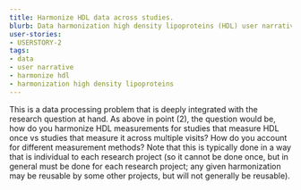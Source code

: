```yaml
---
title: Harmonize HDL data across studies.
blurb: Data harmonization high density lipoproteins (HDL) user narrative.
user-stories:
- USERSTORY-2
tags:
- data
- user narrative
- harmonize hdl
- harmonization high density lipoproteins
---
```

This is a data processing problem that is deeply integrated with the research question at hand.  As above in point (2), the question would be, how do you harmonize HDL measurements for studies that measure HDL once vs studies that measure it across multiple visits?  How do you account for different measurement methods? Note that this is typically done in a way that is individual to each research project (so it cannot be done once, but in general must be done for each research project; any given harmonization may be reusable by some other projects, but will not generally be reusable).